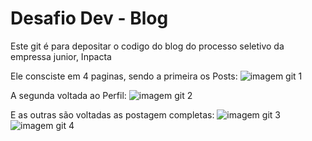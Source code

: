 # Desafio Dev - Blog

Este git é para depositar o codigo do blog do processo seletivo da empressa junior, Inpacta

Ele consciste em 4 paginas, sendo a primeira os Posts:
![imagem git 1](https://user-images.githubusercontent.com/30603702/143293880-57c536e3-c23b-4ebb-bbf5-0d4f845a4f56.png)

A segunda voltada ao Perfil:
![imagem git 2](https://user-images.githubusercontent.com/30603702/143293973-ae6521ca-3814-44dd-a801-d421a22889c0.png)

E as outras são voltadas as postagem completas:
![imagem git 3](https://user-images.githubusercontent.com/30603702/143294134-77157d05-bf6d-475e-a598-ed6d66de12f2.png)
![imagem git 4](https://user-images.githubusercontent.com/30603702/143294145-99192465-8410-4257-86de-e0abd0bf1367.png)

